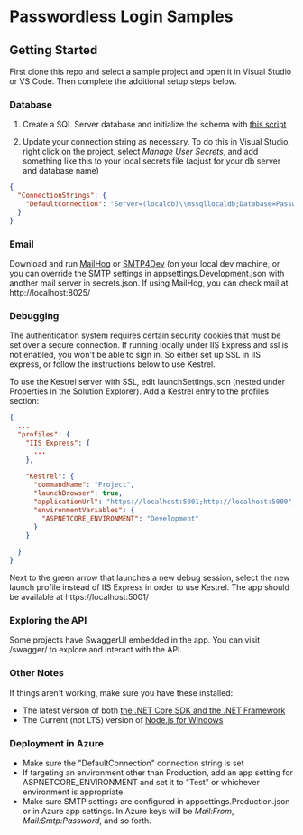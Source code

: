 # Passwordless Login Samples

## Getting Started

First clone this repo and select a sample project and open it in Visual Studio or VS Code. Then complete the additional setup steps below.

### Database

1. Create a SQL Server database and initialize the schema with [this script](
https://raw.githubusercontent.com/SimpleIAM/PasswordlessLogin/master/PasswordlessLogin.SqlServer/UpgradePasswordlessLogin.SqlServer.sql)

2. Update your connection string as necessary. To do this in Visual Studio, right click on the project, select *Manage User Secrets*, and add something like this to your local secrets file (adjust for your db server and database name)

```json
{
  "ConnectionStrings": {
    "DefaultConnection": "Server=(localdb)\\mssqllocaldb;Database=PasswordlessDemo;Trusted_Connection=True;MultipleActiveResultSets=true"
  }
}
```

### Email

Download and run [MailHog](https://github.com/mailhog/MailHog/releases/v1.0.0) or [SMTP4Dev](https://github.com/rnwood/smtp4dev/releases/latest) (on your local dev machine, or you can override the SMTP settings in appsettings.Development.json with another mail server in secrets.json. If using MailHog, you can check mail at http://localhost:8025/

### Debugging

The authentication system requires certain security cookies that must be set over a secure connection. If running locally under IIS Express and ssl is not enabled, you won't be able to sign in. So either set up SSL in IIS express, or follow the instructions below to use Kestrel.

To use the Kestrel server with SSL, edit launchSettings.json (nested under Properties in the Solution Explorer). Add a Kestrel entry to the profiles section:

```json
{
  ...
  "profiles": {
    "IIS Express": {
      ...
    },
    
    "Kestrel": {
      "commandName": "Project",
      "launchBrowser": true,
      "applicationUrl": "https://localhost:5001;http://localhost:5000",
      "environmentVariables": {
        "ASPNETCORE_ENVIRONMENT": "Development"
      }
    }
    
  }
}
```

Next to the green arrow that launches a new debug session, select the new launch profile instead of IIS Express in order to use Kestrel. The app should be available at https://localhost:5001/

### Exploring the API

Some projects have SwaggerUI embedded in the app. You can visit /swagger/ to explore and interact with the API.

### Other Notes

If things aren't working, make sure you have these installed:

* The latest version of both [the .NET Core SDK and the .NET Framework](https://www.microsoft.com/net/download)
* The Current (not LTS) version of [Node.js for Windows](https://nodejs.org/en/)

### Deployment in Azure

* Make sure the "DefaultConnection" connection string is set
* If targeting an environment other than Production, add an app setting for ASPNETCORE_ENVIRONMENT and set it to "Test" or whichever environment is appropriate.
* Make sure SMTP settings are configured in appsettings.Production.json or in Azure app settings. In Azure keys will be _Mail:From_, _Mail:Smtp:Password_, and so forth.

